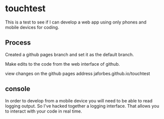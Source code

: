 touchtest
=========

This is a test to see if I can develop a web app using only phones and mobile devices for coding.

Process
-------

Created a github pages branch and set it as the default branch.

Make edits to the code from the web interface of github.

view changes on the github pages address jaforbes.github.io/touchtest

console
-------

In order to develop from a mobile device you will need to be able to read logging output.
So I've hacked together a logging interface.  That allows you to interact with your code in real time.
